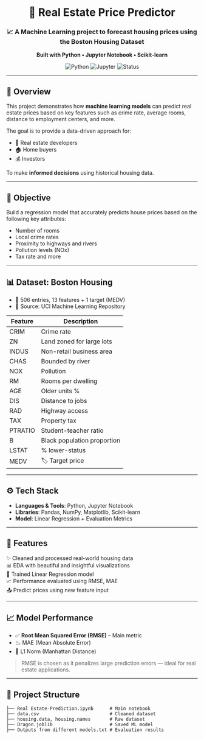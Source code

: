<div align="center">

# 🏡 Real Estate Price Predictor

### 📈 A Machine Learning project to forecast housing prices using the Boston Housing Dataset

**Built with Python • Jupyter Notebook • Scikit-learn**

![Python](https://img.shields.io/badge/Python-3.9-blue)
![Jupyter](https://img.shields.io/badge/Jupyter-Notebook-orange)
![Status](https://img.shields.io/badge/Project-Complete-brightgreen)

</div>

---

## 📌 Overview

This project demonstrates how **machine learning models** can predict real estate prices based on key features such as crime rate, average rooms, distance to employment centers, and more.

The goal is to provide a data-driven approach for:

- 🏢 Real estate developers
- 🏠 Home buyers
- 💰 Investors

To make **informed decisions** using historical housing data.

---

## 🎯 Objective

Build a regression model that accurately predicts house prices based on the following key attributes:

- Number of rooms
- Local crime rates
- Proximity to highways and rivers
- Pollution levels (NOx)
- Tax rate and more

---

## 📊 Dataset: Boston Housing

- 📁 506 entries, 13 features + 1 target (MEDV)
- 📌 Source: UCI Machine Learning Repository

| Feature | Description                 |
| ------- | --------------------------- |
| CRIM    | Crime rate                  |
| ZN      | Land zoned for large lots   |
| INDUS   | Non-retail business area    |
| CHAS    | Bounded by river            |
| NOX     | Pollution                   |
| RM      | Rooms per dwelling          |
| AGE     | Older units %               |
| DIS     | Distance to jobs            |
| RAD     | Highway access              |
| TAX     | Property tax                |
| PTRATIO | Student-teacher ratio       |
| B       | Black population proportion |
| LSTAT   | % lower-status              |
| MEDV    | 🏷️ Target price             |

---

## ⚙️ Tech Stack

- **Languages & Tools**: Python, Jupyter Notebook
- **Libraries**: Pandas, NumPy, Matplotlib, Scikit-learn
- **Model**: Linear Regression + Evaluation Metrics

---

## 🚀 Features

✨ Cleaned and processed real-world housing data  
📊 EDA with beautiful and insightful visualizations  
🧠 Trained Linear Regression model  
📈 Performance evaluated using RMSE, MAE  
📤 Predict prices using new feature input

---

## 📈 Model Performance

- ✅ **Root Mean Squared Error (RMSE)** – Main metric
- 📉 MAE (Mean Absolute Error)
- 📍 L1 Norm (Manhattan Distance)

> RMSE is chosen as it penalizes large prediction errors — ideal for real estate applications.

---

## 📂 Project Structure

```
├── Real Estate-Prediction.ipynb      # Main notebook
├── data.csv                          # Cleaned dataset
├── housing.data, housing.names       # Raw dataset
├── Dragon.joblib                     # Saved ML model
├── Outputs from different models.txt # Evaluation results
```
